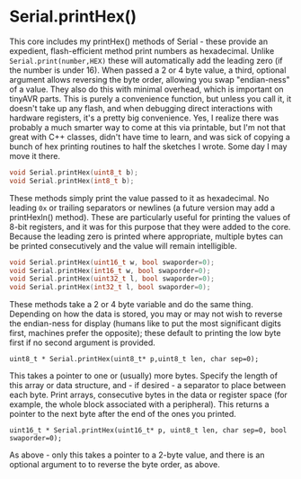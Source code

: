 # Serial.printHex()
This core includes my printHex() methods of Serial - these provide an expedient, flash-efficient method print numbers as hexadecimal. Unlike `Serial.print(number,HEX)` these will automatically add the leading zero (if the number is under 16). When passed a 2 or 4 byte value, a third, optional argument allows reversing the byte order, allowing you swap "endian-ness" of a value. They also do this with minimal overhead, which is important on tinyAVR parts. This is purely a convenience function, but unless you call it, it doesn't take up any flash, and when debugging direct interactions with hardware registers, it's a pretty big convenience. Yes, I realize there was probably a much smarter way to come at this via printable, but I'm not that great with C++ classes, didn't have time to learn, and was sick of copying a bunch of hex printing routines to half the sketches I wrote. Some day I may move it there.
```c++
void Serial.printHex(uint8_t b);
void Serial.printHex(int8_t b);
```
These methods simply print the value passed to it as hexadecimal. No leading `0x` or trailing separators or newlines (a future version may add a printHexln() method). These are particularly useful for printing the values of 8-bit registers, and it was for this purpose that they were added to the core. Because the leading zero is printed where appropriate, multiple bytes can be printed consecutively and the value will remain intelligible.
```c++
void Serial.printHex(uint16_t w, bool swaporder=0);
void Serial.printHex(int16_t w, bool swaporder=0);
void Serial.printHex(uint32_t l, bool swaporder=0);
void Serial.printHex(int32_t l, bool swaporder=0);
```

These methods take a 2 or 4 byte variable and do the same thing. Depending on how the data is stored, you may or may not wish to reverse the endian-ness for display (humans like to put the most significant digits first, machines prefer the opposite); these default to printing the low byte first if no second argument is provided.

`uint8_t * Serial.printHex(uint8_t* p,uint8_t len, char sep=0);`

This takes a pointer to one or (usually) more bytes. Specify the length of this array or data structure, and - if desired - a separator to place between each byte. Print arrays, consecutive bytes in the data or register space (for example, the whole block associated with a peripheral). This returns a pointer to the next byte after the end of the ones you printed.

`uint16_t * Serial.printHex(uint16_t* p, uint8_t len, char sep=0, bool swaporder=0);`

As above - only this takes a pointer to a 2-byte value, and there is an optional argument to to reverse the byte order, as above.
